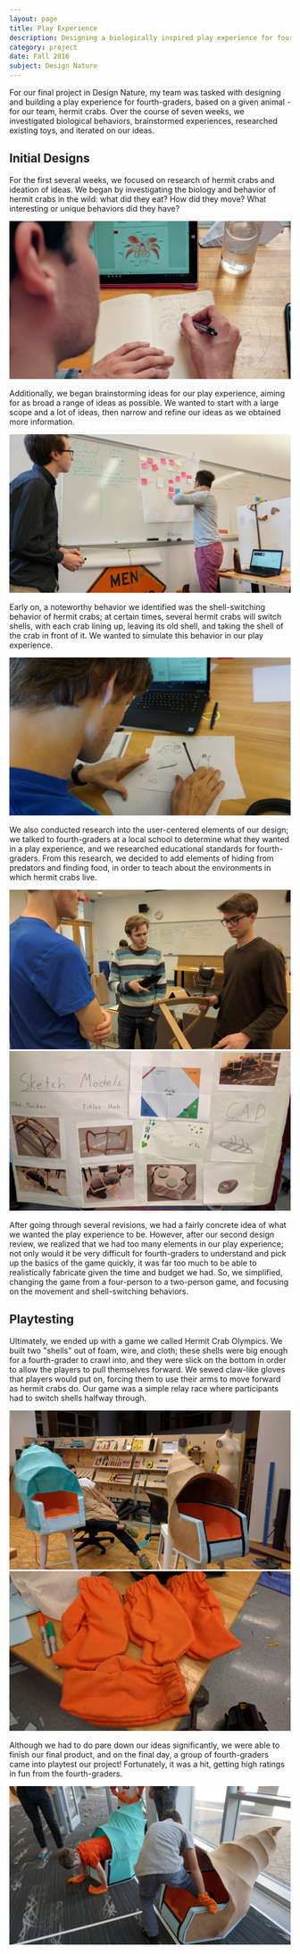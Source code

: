 ```yaml
---
layout: page
title: Play Experience
description: Designing a biologically inspired play experience for fourth graders.
category: project
date: Fall 2016
subject: Design Nature
---
```


For our final project in Design Nature, my team was tasked with designing and building a play experience for fourth-graders, based on a given animal - for our team, hermit crabs. Over the course of seven weeks, we investigated biological behaviors, brainstormed experiences, researched existing toys, and iterated on our ideas.

## Initial Designs

For the first several weeks, we focused on research of hermit crabs and ideation of ideas. We began by investigating the biology and behavior of hermit crabs in the wild: what did they eat? How did they move? What interesting or unique behaviors did they have?

<div class = "row uniform">
  <div class = "6u -3u">
    <span class = "image fit">
      <img src="images/pic1.jpg">
    </span>
  </div>
</div>

Additionally, we began brainstorming ideas for our play experience, aiming for as broad a range of ideas as possible. We wanted to start with a large scope and a lot of ideas, then narrow and refine our ideas as we obtained more information.

<div class = "row uniform">
  <div class = "6u -3u">
    <span class = "image fit">
      <img src="images/pic2.jpg">
    </span>
  </div>
</div>

Early on, a noteworthy behavior we identified was the shell-switching behavior of hermit crabs; at certain times, several hermit crabs will switch shells, with each crab lining up, leaving its old shell, and taking the shell of the crab in front of it. We wanted to simulate this behavior in our play experience.

<div class = "row uniform">
  <div class = "6u -3u">
    <span class = "image fit">
      <img src="images/pic3.jpg">
    </span>
  </div>
</div>

We also conducted research into the user-centered elements of our design; we talked to fourth-graders at a local school to determine what they wanted in a play experience, and we researched educational standards for fourth-graders. From this research, we decided to add elements of hiding from predators and finding food, in order to teach about the environments in which hermit crabs live.

<div class = "row uniform">
  <div class = "6u">
    <span class = "image fit">
      <img src="images/pic4.jpg">
    </span>
  </div>
  <div class = "6u">
    <span class = "image fit">
      <img src="images/pic5.jpg">
    </span>
  </div>
</div>

After going through several revisions, we had a fairly concrete idea of what we wanted the play experience to be. However, after our second design review, we realized that we had too many elements in our play experience; not only would it be very difficult for fourth-graders to understand and pick up the basics of the game quickly, it was far too much to be able to realistically fabricate given the time and budget we had. So, we simplified, changing the game from a four-person to a two-person game, and focusing on the movement and shell-switching behaviors.

## Playtesting

Ultimately, we ended up with a game we called Hermit Crab Olympics. We built two "shells" out of foam, wire, and cloth; these shells were big enough for a fourth-grader to crawl into, and they were slick on the bottom in order to allow the players to pull themselves forward. We sewed claw-like gloves that players would put on, forcing them to use their arms to move forward as hermit crabs do. Our game was a simple relay race where participants had to switch shells halfway through.

<div class = "row uniform">
  <div class = "6u">
    <span class = "image fit">
      <img src="images/pic6.jpg">
    </span>
  </div>
  <div class = "6u">
    <span class = "image fit">
      <img src="images/pic7.jpg">
    </span>
  </div>
</div>

Although we had to do pare down our ideas significantly, we were able to finish our final product, and on the final day, a group of fourth-graders came into playtest our project! Fortunately, it was a hit, getting high ratings in fun from the fourth-graders.

<div class = "row uniform">
  <div class = "6u -3u">
    <span class = "image fit">
      <img src="images/pic8.jpg">
    </span>
  </div>
</div>

